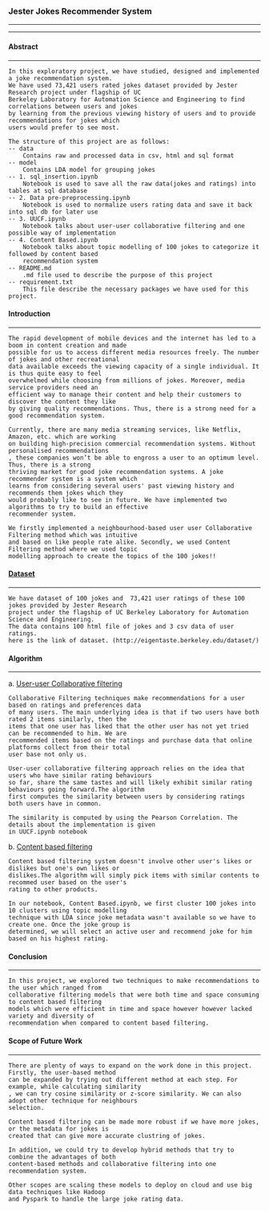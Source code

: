 ### Jester Jokes Recommender System
-----------------------------------------------------------
----------------------------------------------------------


#### Abstract
----------------------------------------------------------

    In this exploratory project, we have studied, designed and implemented a joke recommendation system.
    We have used 73,421 users rated jokes dataset provided by Jester Research project under flagship of UC
    Berkeley Laboratory for Automation Science and Engineering to find correlations between users and jokes
    by learning from the previous viewing history of users and to provide recommendations for jokes which 
    users would prefer to see most.
    
    The structure of this project are as follows:
    -- data
        Contains raw and processed data in csv, html and sql format
    -- model
        Contains LDA model for grouping jokes
    -- 1. sql_insertion.ipynb
        Notebook is used to save all the raw data(jokes and ratings) into tables at sql database
    -- 2. Data pre-preprocessing.ipynb
        Notebook is used to normalize users rating data and save it back into sql db for later use
    -- 3. UUCF.ipynb
        Notebook talks about user-user collaborative filtering and one possible way of implementation 
    -- 4. Content Based.ipynb
        Notebook talks about topic modelling of 100 jokes to categorize it followed by content based
        recommendation system
    -- README.md
        .md file used to describe the purpose of this project
    -- requirement.txt
        This file describe the necessary packages we have used for this project. 
    
    

#### Introduction
------------------------------------------------------------------------------------------------

    The rapid development of mobile devices and the internet has led to a boom in content creation and made 
    possible for us to access different media resources freely. The number of jokes and other recreational
    data available exceeds the viewing capacity of a single individual. It is thus quite easy to feel
    overwhelmed while choosing from millions of jokes. Moreover, media service providers need an 
    efficient way to manage their content and help their customers to discover the content they like
    by giving quality recommendations. Thus, there is a strong need for a good recommendation system.
    
    Currently, there are many media streaming services, like Netflix, Amazon, etc. which are working
    on building high-precision commercial recommendation systems. Without personalised recommendations
    , these companies won’t be able to engross a user to an optimum level. Thus, there is a strong
    thriving market for good joke recommendation systems. A joke recommender system is a system which
    learns from considering several users' past viewing history and recommends them jokes which they
    would probably like to see in future. We have implemented two algorithms to try to build an effective
    recommender system.
    
    We firstly implemented a neighbourhood-based user user Collaborative Filtering method which was intuitive
    and based on like people rate alike. Secondly, we used Content Filtering method where we used topic
    modelling approach to create the topics of the 100 jokes!! 

#### [Dataset](http://eigentaste.berkeley.edu/dataset/)
--------------------------------------------------------------------------------------------

    We have dataset of 100 jokes and  73,421 user ratings of these 100 jokes provided by Jester Research
    project under the flagship of UC Berkeley Laboratory for Automation Science and Engineering.
    The data contains 100 html file of jokes and 3 csv data of user ratings. 
    here is the link of dataset. (http://eigentaste.berkeley.edu/dataset/)

#### Algorithm
------------------------------------------------------------------------------------------------------

a. [User-user Collaborative filtering](https://github.com/abbi163/Jester-Joke-Recommender-System/blob/0f0f31846d233ea41100f511c9dfd6727784a076/3.%20UUCF.ipynb)

    Collaborative Filtering techniques make recommendations for a user based on ratings and preferences data
    of many users. The main underlying idea is that if two users have both rated 2 items similarly, then the
    items that one user has liked that the other user has not yet tried can be recommended to him. We are
    recommended items based on the ratings and purchase data that online platforms collect from their total
    user base not only us.
    
    User-user collaborative filtering approach relies on the idea that users who have similar rating behaviours
    so far, share the same tastes and will likely exhibit similar rating behaviours going forward.The algorithm
    first computes the similarity between users by considering ratings both users have in common. 
    
    The similarity is computed by using the Pearson Correlation. The details about the implementation is given
    in UUCF.ipynb notebook


b. [Content based filtering](https://github.com/abbi163/Jester-Joke-Recommender-System/blob/master/4.%20Content%20Based%20.ipynb)
    
    Content based filtering system doesn't involve other user's likes or dislikes but one's own likes or
    dislikes.The algorithm will simply pick items with similar contents to recommed user based on the user's
    rating to other products. 
    
    In our notebook, Content Based.ipynb, we first cluster 100 jokes into 10 clusters using topic modelling 
    technique with LDA since joke metadata wasn't available so we have to create one. Once the joke group is
    determined, we will select an active user and recommend joke for him based on his highest rating. 
    
    
#### Conclusion
-----------------------------------------------------------------------------------------------------------

    In this project, we explored two techniques to make recommendations to the user which ranged from 
    collaborative filtering models that were both time and space consuming to content based filtering
    models which were efficient in time and space however however lacked variety and diversity of 
    recommendation when compared to content based filtering.
    
    
#### Scope of Future Work
-----------------------------------------------------------------------------------------------

    There are plenty of ways to expand on the work done in this project. Firstly, the user-based method
    can be expanded by trying out different method at each step. For example, while calculating similarity
    , we can try cosine similarity or z-score similarity. We can also adopt other technique for neighbours 
    selection. 
    
    Content based filtering can be made more robust if we have more jokes, or the metadata for jokes is 
    created that can give more accurate clustring of jokes. 
    
    In addition, we could try to develop hybrid methods that try to combine the advantages of both
    content-based methods and collaborative filtering into one recommendation system. 
    
    Other scopes are scaling these models to deploy on cloud and use big data techniques like Hadoop
    and Pyspark to handle the large joke rating data.


    
    

    
    
 